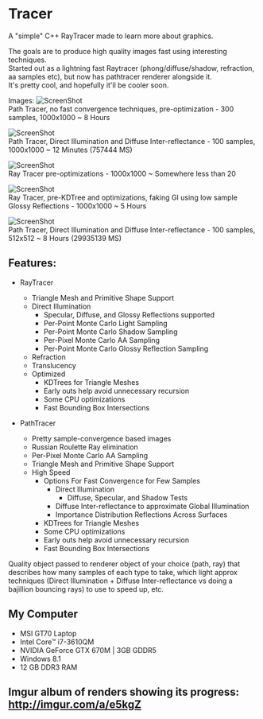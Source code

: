 # Tracer
A "simple" C++ RayTracer made to learn more about graphics.

The goals are to produce high quality images fast using interesting techniques.  
Started out as a lightning fast Raytracer (phong/diffuse/shadow, refraction, aa samples etc), but now has pathtracer renderer alongside it.  
It's pretty cool, and hopefully it'll be cooler soon.

Images: 
![ScreenShot](http://i.imgur.com/QGuxkGy.png)  
Path Tracer, no fast convergence techniques, pre-optimization - 300 samples, 1000x1000 ~ 8 Hours

![ScreenShot](http://i.imgur.com/lS6mWuf.png)  
Path Tracer, Direct Illumination and Diffuse Inter-reflectance - 100 samples, 1000x1000 ~  12 Minutes (757444 MS)

![ScreenShot](http://i.imgur.com/9HevjW9.png)  
Ray Tracer pre-optimizations - 1000x1000 ~ Somewhere less than 20

![ScreenShot](http://i.imgur.com/OcpYo2K.png)  
Ray Tracer, pre-KDTree and optimizations, faking GI using low sample Glossy Reflections - 1000x1000 ~ 5 Hours 

![ScreenShot](http://i.imgur.com/92z2vF9.png)  
Path Tracer, Direct Illumination and Diffuse Inter-reflectance - 100 samples, 512x512 ~ 8 Hours (29935139 MS)

Features:
----------
* RayTracer
  * Triangle Mesh and Primitive Shape Support
  * Direct Illumination
    * Specular, Diffuse, and Glossy Reflections supported
    * Per-Point Monte Carlo Light Sampling
    * Per-Point Monte Carlo Shadow Sampling
    * Per-Pixel Monte Carlo AA Sampling
    * Per-Point Monte Carlo Glossy Reflection Sampling
  * Refraction
  * Translucency
  * Optimized
    * KDTrees for Triangle Meshes
    * Early outs help avoid unnecessary recursion
    * Some CPU optimizations
    * Fast Bounding Box Intersections
    

* PathTracer
  * Pretty sample-convergence based images
  * Russian Roulette Ray elimination
  * Per-Pixel Monte Carlo AA Sampling
  * Triangle Mesh and Primitive Shape Support
  * High Speed
    * Options For Fast Convergence for Few Samples
      * Direct Illumination
        * Diffuse, Specular, and Shadow Tests
      * Diffuse Inter-reflectance to approximate Global Illumination
      * Importance Distribution Reflections Across Surfaces
    * KDTrees for Triangle Meshes
    * Some CPU optimizations
    * Early outs help avoid unnecessary recursion
    * Fast Bounding Box Intersections

Quality object passed to renderer object of your choice (path, ray) that describes how many samples of each type to take, which light approx techniques (Direct Illumination + Diffuse Inter-reflectance vs doing a bajillion bouncing rays) to use to speed up, etc.


My Computer
-----------
* MSI GT70 Laptop
* Intel Core™ i7-3610QM
* NVIDIA GeForce GTX 670M | 3GB GDDR5
* Windows 8.1
* 12 GB DDR3 RAM

  
Imgur album of renders showing its progress: http://imgur.com/a/e5kgZ
-----------------------------------------------------------------------
